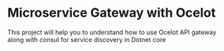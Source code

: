 # Microservice Gateway with Ocelot
This project will help you to understand how to use Ocelot API gateway along with consul for service discovery in Dotnet core
